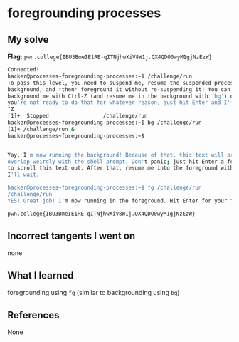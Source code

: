 # foregrounding processes

## My solve
**Flag:** `pwn.college{IBU3BmeIE1RE-qITNjhwXiV8W1j.QX4QDO0wyM1gjNzEzW}`


```bash
Connected!                                                                        
hacker@processes~foregrounding-processes:~$ /challenge/run
To pass this level, you need to suspend me, resume the suspended process in the 
background, and *then* foreground it without re-suspending it! You can 
background me with Ctrl-Z (and resume me in the background with 'bg') or, if 
you're not ready to do that for whatever reason, just hit Enter and I'll exit!
^Z
[1]+  Stopped                 /challenge/run
hacker@processes~foregrounding-processes:~$ bg /challenge/run
[1]+ /challenge/run &
hacker@processes~foregrounding-processes:~$ 


Yay, I'm now running the background! Because of that, this text will probably 
overlap weirdly with the shell prompt. Don't panic; just hit Enter a few times 
to scroll this text out. After that, resume me into the foreground with 'fg'; 
I'll wait.

hacker@processes~foregrounding-processes:~$ fg /challenge/run
/challenge/run
YES! Great job! I'm now running in the foreground. Hit Enter for your flag!

pwn.college{IBU3BmeIE1RE-qITNjhwXiV8W1j.QX4QDO0wyM1gjNzEzW}

```

## Incorrect tangents I went on
none

## What I learned
foregrounding using `fg` (similar to backgrounding using `bg`)

## References 
None
